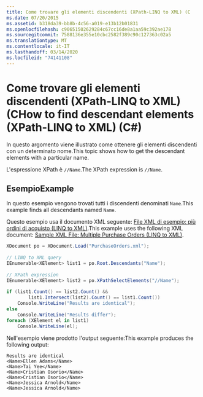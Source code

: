 ```yaml
---
title: Come trovare gli elementi discendenti (XPath-LINQ to XML) (C
ms.date: 07/20/2015
ms.assetid: b318da39-bb8b-4c56-a019-e13b12b01831
ms.openlocfilehash: c90651502629284c67cc16de8a1aa59c392ae178
ms.sourcegitcommit: 7588136e355e10cbc2582f389c90c127363c02a5
ms.translationtype: MT
ms.contentlocale: it-IT
ms.lasthandoff: 03/14/2020
ms.locfileid: "74141108"
---
```

# <a name="how-to-find-descendant-elements-xpath-linq-to-xml-c"></a><span data-ttu-id="38bee-102">Come trovare gli elementi discendenti (XPath-LINQ to XML) (C</span><span class="sxs-lookup"><span data-stu-id="38bee-102">How to find descendant elements (XPath-LINQ to XML) (C#)</span></span>
<span data-ttu-id="38bee-103">In questo argomento viene illustrato come ottenere gli elementi discendenti con un determinato nome.</span><span class="sxs-lookup"><span data-stu-id="38bee-103">This topic shows how to get the descendant elements with a particular name.</span></span>  
  
 <span data-ttu-id="38bee-104">L'espressione XPath è `//Name`.</span><span class="sxs-lookup"><span data-stu-id="38bee-104">The XPath expression is `//Name`.</span></span>  
  
## <a name="example"></a><span data-ttu-id="38bee-105">Esempio</span><span class="sxs-lookup"><span data-stu-id="38bee-105">Example</span></span>  
 <span data-ttu-id="38bee-106">In questo esempio vengono trovati tutti i discendenti denominati `Name`.</span><span class="sxs-lookup"><span data-stu-id="38bee-106">This example finds all descendants named `Name`.</span></span>  
  
 <span data-ttu-id="38bee-107">Questo esempio usa il documento XML seguente: [File XML di esempio: più ordini di acquisto (LINQ to XML)](./sample-xml-file-multiple-purchase-orders-linq-to-xml.md).</span><span class="sxs-lookup"><span data-stu-id="38bee-107">This example uses the following XML document: [Sample XML File: Multiple Purchase Orders (LINQ to XML)](./sample-xml-file-multiple-purchase-orders-linq-to-xml.md).</span></span>  
  
```csharp  
XDocument po = XDocument.Load("PurchaseOrders.xml");  
  
// LINQ to XML query  
IEnumerable<XElement> list1 = po.Root.Descendants("Name");  
  
// XPath expression  
IEnumerable<XElement> list2 = po.XPathSelectElements("//Name");  
  
if (list1.Count() == list2.Count() &&  
        list1.Intersect(list2).Count() == list1.Count())  
    Console.WriteLine("Results are identical");  
else  
    Console.WriteLine("Results differ");  
foreach (XElement el in list1)  
    Console.WriteLine(el);  
```  
  
 <span data-ttu-id="38bee-108">Nell'esempio viene prodotto l'output seguente:</span><span class="sxs-lookup"><span data-stu-id="38bee-108">This example produces the following output:</span></span>  
  
```output  
Results are identical  
<Name>Ellen Adams</Name>  
<Name>Tai Yee</Name>  
<Name>Cristian Osorio</Name>  
<Name>Cristian Osorio</Name>  
<Name>Jessica Arnold</Name>  
<Name>Jessica Arnold</Name>  
```  
